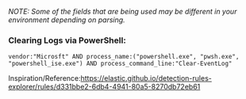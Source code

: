 _NOTE: Some of the fields that are being used may be different in your environment depending on parsing._ 

### Clearing Logs via PowerShell: 
`vendor:"Microsft" AND process_name:("powershell.exe", "pwsh.exe", "powershell_ise.exe") AND process_command_line:"Clear-EventLog"`

Inspiration/Reference:https://elastic.github.io/detection-rules-explorer/rules/d331bbe2-6db4-4941-80a5-8270db72eb61
